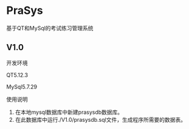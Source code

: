 # PraSys
基于QT和MySql的考试练习管理系统

## V1.0

开发环境

QT5.12.3

MySql5.7.29



使用说明

1. 在本地mysql数据库中新建prasysdb数据库。
2. 在此数据库中运行./V1.0/prasysdb.sql文件，生成程序所需要的数据表。